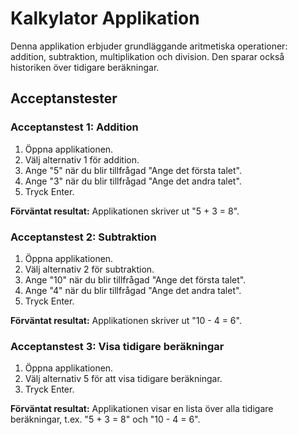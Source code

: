 
# Kalkylator Applikation

Denna applikation erbjuder grundläggande aritmetiska operationer: addition, subtraktion, multiplikation och division. Den sparar också historiken över tidigare beräkningar.

## Acceptanstester

### Acceptanstest 1: Addition
1. Öppna applikationen.
2. Välj alternativ 1 för addition.
3. Ange "5" när du blir tillfrågad "Ange det första talet".
4. Ange "3" när du blir tillfrågad "Ange det andra talet".
5. Tryck Enter.

**Förväntat resultat:** Applikationen skriver ut "5 + 3 = 8".

### Acceptanstest 2: Subtraktion
1. Öppna applikationen.
2. Välj alternativ 2 för subtraktion.
3. Ange "10" när du blir tillfrågad "Ange det första talet".
4. Ange "4" när du blir tillfrågad "Ange det andra talet".
5. Tryck Enter.

**Förväntat resultat:** Applikationen skriver ut "10 - 4 = 6".

### Acceptanstest 3: Visa tidigare beräkningar
1. Öppna applikationen.
2. Välj alternativ 5 för att visa tidigare beräkningar.
3. Tryck Enter.

**Förväntat resultat:** Applikationen visar en lista över alla tidigare beräkningar, t.ex. "5 + 3 = 8" och "10 - 4 = 6".
